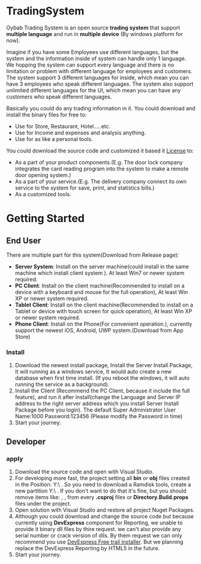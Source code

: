 # TradingSystem

Oybab Trading System is an open source **trading system** that support **multiple language** and run in **multiple device** (By windows platform for now).

Imagine if you have some Employees use different languages, but the system and the information inside of system can handle only 1 language. We hopping the system can support every language and there is no limitation or problem with different language for employees and customers. The system support 3 different languages for inside, which mean you can have 3 employees who speak different languages. The system also support unlimited different languages for the UI, which mean you can have any customers who speak different languages.

Basically you could do any trading information in it. 
You could download and install the binary files for free to:
 - Use for Store, Restaurant, Hotel.....etc.
 - Use for Income and expenses and analysis anything.
 - Use for as like a personal tools.
 
You could download the source code and customized it based it [License](https://oybab.net/license.html) to:
 - As a part of your product components.(E.g. The door lock company integrates the card reading program into the system to make a remote door opening system.)
 - As a part of your service.(E.g. The delivery company connect its own service to the system for save, print, and statistics bills.)
 - As a customized tools.

# Getting Started


## End User

There are multiple part for this system(Download from Release page):
 - **Server System**: Install on the server machine(could install in the same machine which install client system ). At least Win7 or newer system required.
 - **PC Client**: Install on the client machine(Recommended to install on a device with a keyboard and mouse for the full operation), At least Win XP or newer system required.
 - **Tablet Client**: Install on the client machine(Recommended to install on a Tablet or device with touch screen for quick operation), At least Win XP or newer system required.
 - **Phone Client**: Install on the Phone(For convenient operation.), currently support the newest iOS, Android, UWP system.(Download from App Store)

### Install

 1. Download the newest install package, Install the Server Install Package, It will running as a windows service, It would auto create a new database when first time install. (If you reboot the windows, it will auto running the service as a background).
 2. Install the Client (Recommend the PC Client, because it include the full feature), and run it after install(change the Language and Server IP address to the right server address which you install Server Install Package before you login).
 The default Super Administrator User Name:1000   Password:123456     (Please modify the Password in time)
 3. Start your journey.



## Developer

### apply

 1. Download the source code and open with Visual Studio.
 2. For developing more fast, the project setting all **bin** or **obj** files created in the Position: Y:\  . So you need to download a Ramdisk tools, create a new partition Y:\  . If you don't want to do that it's fine, but you should remove items like: **<BaseIntermediateOutputPath>**, **<OutputPath>**, **<IntermediateOutputPath>** from every **.csproj** files or **Directory.Build.props** files under the project.
 3. Open solution with Visual Studio and restore all project Nuget Packages.
 4. Although you could download and change the source code but because currently using **DevExpress** component for Reporting, we unable to provide it binary dll files by thire request. we can't also provide any serial number or crack version of dlls. By them request we can only recommend you use [DevExpress Free trail installer](https://www.devexpress.com/products/try/).  But we planning replace the DevExpress Reporting by HTML5 in the future.
 5. Start your journey.
